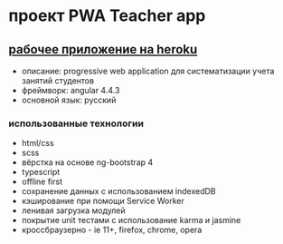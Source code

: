 # проект PWA Teacher app

## [рабочее приложение на heroku](https://teacher-serve.herokuapp.com/#/)
* описание: progressive web application для систематизации учета занятий студентов
* фреймворк: angular 4.4.3
* основной язык: русский

### использованные технологии

* html/css
* scss
* вёрстка на основе ng-bootstrap 4
* typescript
* offline first
* сохранение данных с использованием indexedDB
* кэширование при помощи Service Worker
* ленивая загрузка модулей
* покрытие unit тестами с использование karma и jasmine
* кроссбраузерно - ie 11+, firefox, chrome, opera
